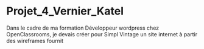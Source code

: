 # Projet_4_Vernier_Katel
Dans le cadre de ma formation Développeur wordpress chez OpenClassrooms, je devais créer pour Simpl Vintage un site internet à partir des wireframes fournit

